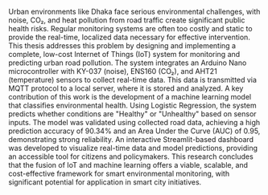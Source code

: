 Urban environments like Dhaka face serious environmental challenges, with noise, CO₂, and heat pollution from road traffic create significant public health risks. Regular monitoring systems are often too costly and static to provide the real-time, localized data necessary for effective intervention. This thesis addresses this problem by designing and implementing a complete, low-cost Internet of Things (IoT) system for monitoring and predicting urban road pollution. The system integrates an Arduino Nano microcontroller with KY-037 (noise), ENS160 (CO₂), and AHT21 (temperature) sensors to collect real-time data. This data is transmitted via MQTT protocol to a local server, where it is stored and analyzed.
A key contribution of this work is the development of a machine learning model that classifies environmental health. Using Logistic Regression, the system predicts whether conditions are "Healthy" or "Unhealthy" based on sensor inputs. The model was validated using collected road data, achieving a high prediction accuracy of 90.34% and an Area Under the Curve (AUC) of 0.95, demonstrating strong reliability. An interactive Streamlit-based dashboard was developed to visualize real-time data and model predictions, providing an accessible tool for citizens and policymakers. This research concludes that the fusion of IoT and machine learning offers a viable, scalable, and cost-effective framework for smart environmental monitoring, with significant potential for application in smart city initiatives.

